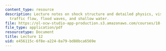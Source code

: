```yaml
---
content_type: resource
description: Lecture notes on shock structure and detailed physics, viscosity solution,
  traffic flow, flood waves, and shallow water.
file: https://ol-ocw-studio-app-production.s3.amazonaws.com/courses/18-306-advanced-partial-differential-equations-with-applications-fall-2009/e456115c6f8ea2248a79bd88bca6569e_MIT18_306f09_lec12.pdf
file_type: application/pdf
resourcetype: Document
title: Lecture 12
uid: e456115c-6f8e-a224-8a79-bd88bca6569e
---
```

